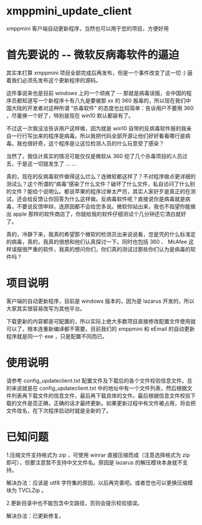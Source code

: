 # xmppmini_update_client
xmppmini 客户端自动更新程序，当然也可以用于您的项目，方便好用

# 首先要说的 -- 微软反病毒软件的逼迫
其实本打算 xmppmini 项目全部完成后再发布，但是一个事件改变了这一切 :) 逼着我们必须先发布这个更新程序的源码。

这件事说来也是目前 windows 上的一个顽疾了 -- 那就是病毒误报，全中国的程序员都知道写一个新程序十有八九是要被那 xx 的 360 报毒的，所以现在我们中国大陆的开发者对这种所谓 “杀毒软件” 的态度也比较简单：告诉用户不要用 360 ，尽量换一个好了，特别是现在 win10 默认都装有了。

不过这一次我没法告诉用户这样做，因为就是 win10 自带的反病毒软件报的我亲自一行行写出来的程序是病毒。所以我把代码全部开源让他们好好看看哪行是病毒。我也很好奇，这个程序是让这位检测人员的什么玩意受了感染？

当然了，我估计真实的情况可能仅仅是微软从 360 挖了几个杀毒项目的人员过去，于是这一切就发生了 ... ...

真的，现在的反病毒软件做得这么烂么？连微软都这样了？不对程序做点更详细的测试么？这个所谓的“病毒”感染了什么文件？破坏了什么文件，私自访问了什么别的文件？能给个说明么。都说苹果的程序过审太严厉，其实人家好歹是真正的在测试，还会给反馈让你回答为什么这样做。反病毒软件呢？直接说你是病毒就是病毒，不要说反馈申辩，连原因都不会给您多说。微软你站出来，我也不指望你能做出 apple 那样的软件商店了，你就给我的软件仔细测试个几分钟还它清白就好了。

真的，冷静下来，我真的希望那个微软的检测员出来说说看，您是凭的什么标准定的病毒，真的，我真的很想和他们认真探讨一下。同时也包括 360 、 McAfee 这样误报很严重的软件，我真的想问你们，你们真的测试过那些你们认为是病毒的软件吗？


# 项目说明
客户端的自动更新程序，目前是 windows 版本的，因为是 lazarus 开发的，所以大家其实很容易改写为其他平台。

下载更新的内容都是可配置的，所以实际上绝大多数项目直接修改配置文件使用就可以了，根本连重新编译都不需要。目前我们的 xmppmini 和 eEmail 的自动更新程序就是同一个 exe ，只是配置不同而已。

# 使用说明
请参考 config_updateclient.txt 配置文件及下载后的各个文件校验信息文件。总的来说就是在 config_updateclient.txt 中的地址中有一个文件列表，然后根据文件列表再下载文件的信息文件，最后再下载具体的文件。最后根据信息文件校验下载的文件是否正确，正确的话才最终更新。如果更新过程中有文件被占用，将会把文件改名，在下次程序启动时就是全新的了。

# 已知问题

1.压缩文件支持格式为 zip ，可使用 winrar 直接压缩而成（注意选择格式为 zip 即可），但要注意暂不支持中文文件名。原因是 lazarus 的解压模块本身就不支持。

解决办法：应该是 utf8 字符集的原因，以后再完善吧。或者您也可以更换压缩模块为 TVCLZip 。

2.更新目录中也不能包含中文路径，否则会提示校验错误。

解决办法：已更新修复。
